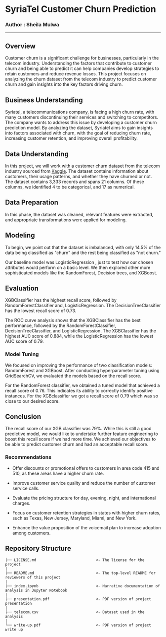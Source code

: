 # **SyriaTel Customer Churn Prediction**
### Author : Sheila Mulwa

---


## Overview
Customer churn is a significant challenge for businesses, particularly in the telecom industry. Understanding the factors that contribute to customer churn and being able to predict it can help companies develop strategies to retain customers and reduce revenue losses. This project focuses on analyzing the churn dataset from the telecom industry to predict customer churn and gain insights into the key factors driving churn. 

## Business Understanding
Syriatel, a telecommunications company, is facing a high churn rate, with many customers discontinuing their services and switching to competitors. The company wants to address this issue by developing a customer churn prediction model. By analyzing the dataset, Syriatel aims to gain insights into factors associated with churn, with the goal of reducing churn rate, increasing customer retention, and improving overall profitability.  

## Data Understanding
In this project, we will work with a customer churn dataset from the telecom industry sourced from [Kaggle](https://www.kaggle.com/datasets/becksddf/churn-in-telecoms-dataset). The dataset contains information about customers, their usage patterns, and whether they have churned or not. 
The dataset contains 3,333 records and spans 21 columns. Of these columns, we identified 4 to be categorical, and 17 as numerical.

## Data Preparation
In this phase, the dataset was cleaned, relevant features were extracted, and appropriate transformations were applied for modeling.
## Modeling
To begin, we point out that the dataset is imbalanced, with only 14.5% of the data being classified as "churn" and the rest being classified as "not churn." 

Our baseline model was LogisticRegression , just to test how our chosen attributes would perform on a basic level. We then explored other more sophisticated models like the RandomForest, Decision trees, and XGBoost. 

## Evaluation
XGBClassifier has the highest recall score, followed by RandomForestClassifier and, LogisticRegression. The DecisionTreeClassifier has the lowest recall score of 0.73. 

The ROC curve analysis shows that the XGBClassifier has the best performance, followed by the RandomForestClassifier, DecisionTreeClassifier, and LogisticRegression. The XGBClassifier has the highest AUC score of 0.884, while the LogisticRegression has the lowest AUC score of 0.79. 

### Model Tuning
We focused on improving the performance of two classification models: RandomForest and XGBoost. After conducting hyperparameter tuning using GridSearchCV, we evaluated the models based on the recall score.

For the RandomForest classifier, we obtained a tuned model that achieved a recall score of 0.76. This indicates its ability to correctly identify positive instances. For the XGBclassifier we got a recall score of 0.79 which was so close to our desired score.

## Conclusion
The recall score of our XGB classifier was 79%. While this is still a good predictive model, we would like to undertake further feature engineering to boost this recall score if we had more time. We achieved our objectives to be able to predict customer churn and had an acceptable recall score. 

### Recommendations
* Offer discounts or promotional offers to customers in area code 415 and 510, as these areas have a higher churn rate. 

* Improve customer service quality and reduce the number of customer service calls.

* Evaluate the pricing structure for day, evening, night, and international charges.

* Focus on customer retention strategies in states with higher churn rates, such as Texas, New Jersey, Maryland, Miami, and New York. 

* Enhance the value proposition of the voicemail plan to increase adoption among customers. 

## Repository Structure

```
├── LICENSE.md                           <- The license for the project                    
|
├── README.md                            <- The top-level README for reviewers of this project
|
├── index.ipynb                          <- Narrative documentation of analysis in Jupyter Notebook
|
├── presentation.pdf                     <- PDF version of project presentation
|
├── telecom.csv                          <- Dataset used in the analysis 
|
└── write-up.pdf                         <- PDF version of project write up
     
```

